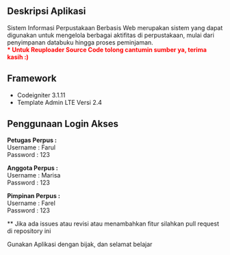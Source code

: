 ## Deskripsi Aplikasi
Sistem Informasi Perpustakaan Berbasis Web merupakan sistem yang dapat digunakan untuk mengelola berbagai aktifitas di perpustakaan, mulai dari penyimpanan databuku hingga proses peminjaman.
<br>
<span style="color:red"><b> * Untuk Reuploader Source Code tolong cantumin sumber ya, terima kasih :)</b></span>

##  Framework
* Codeigniter 3.1.11
* Template Admin LTE  Versi 2.4

## Penggunaan Login Akses

<b>Petugas Perpus : </b>
<br/>
Username : Farul
<br/>
Password : 123

<b>Anggota Perpus :</b>
<br/>
Username : Marisa
<br/>
Password : 123

<b>Pimpinan Perpus :</b>
<br/>
Username : Farel
<br/>
Password : 123

** Jika ada issues atau revisi atau menambahkan fitur silahkan pull request di repository ini

Gunakan Aplikasi dengan bijak, dan selamat belajar
